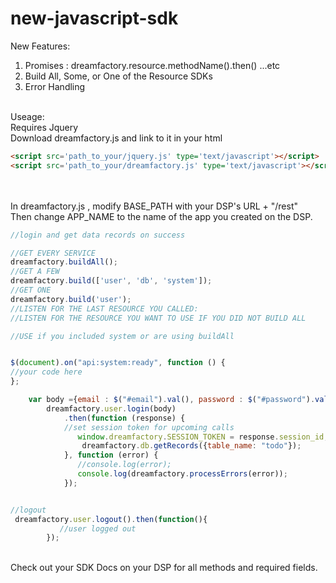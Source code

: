 new-javascript-sdk
==================



New Features:
<ol>
<li>Promises : dreamfactory.resource.methodName().then() ...etc
<li>Build All, Some, or One of the Resource SDKs
<li>Error Handling
</ol>
<br/>
Useage:
<br/>
Requires Jquery<br/>
Download dreamfactory.js and link to it in your html

```html
<script src='path_to_your/jquery.js' type='text/javascript'></script>
<script src='path_to_your/dreamfactory.js' type='text/javascript'></script>
```
<br/>
<br/>
In dreamfactory.js , modify BASE_PATH with your DSP's URL + "/rest"<br/>
Then change APP_NAME to the name of the app you created on the DSP.<br/>

```javascript
//login and get data records on success

//GET EVERY SERVICE
dreamfactory.buildAll();
//GET A FEW
dreamfactory.build(['user', 'db', 'system']);
//GET ONE
dreamfactory.build('user');
//LISTEN FOR THE LAST RESOURCE YOU CALLED:
//LISTEN FOR THE RESOURCE YOU WANT TO USE IF YOU DID NOT BUILD ALL

//USE if you included system or are using buildAll


$(document).on("api:system:ready", function () {
//your code here
};

    var body ={email : $("#email").val(), password : $("#password").val()};
        dreamfactory.user.login(body)
            .then(function (response) {
            //set session token for upcoming calls
               window.dreamfactory.SESSION_TOKEN = response.session_id;
                dreamfactory.db.getRecords({table_name: "todo"});
            }, function (error) {
               //console.log(error);
               console.log(dreamfactory.processErrors(error));
            });


//logout
 dreamfactory.user.logout().then(function(){
           //user logged out
        });

```
<br/>
Check out your SDK Docs on your DSP for all methods and required fields.

